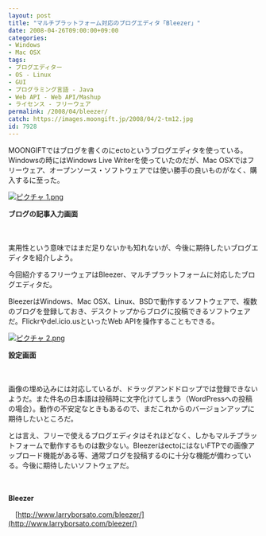```yaml
---
layout: post
title: "マルチプラットフォーム対応のブログエディタ「Bleezer」"
date: 2008-04-26T09:00:00+09:00
categories:
- Windows
- Mac OSX
tags: 
- ブログエディター
- OS - Linux
- GUI
- プログラミング言語 - Java
- Web API - Web API/Mashup
- ライセンス - フリーウェア
permalink: /2008/04/bleezer/
catch: https://images.moongift.jp/2008/04/2-tm12.jpg
id: 7928
---
```

MOONGIFTではブログを書くのにectoというブログエディタを使っている。Windowsの時にはWindows Live Writerを使っていたのだが、Mac OSXではフリーウェア、オープンソース・ソフトウェアでは使い勝手の良いものがなく、購入するに至った。

  

[![ピクチャ 1.png](https://images.moongift.jp/2008/04/1-tm9.jpg)](https://images.moongift.jp/2008/04/129.jpg)

  

**ブログの記事入力画面**

  

　

  

実用性という意味ではまだ足りないかも知れないが、今後に期待したいブログエディタを紹介しよう。

  

今回紹介するフリーウェアはBleezer、マルチプラットフォームに対応したブログエディタだ。

  
  
<!--more-->  

BleezerはWindows、Mac OSX、Linux、BSDで動作するソフトウェアで、複数のブログを登録しておき、デスクトップからブログに投稿できるソフトウェアだ。Flickrやdel.icio.usといったWeb APIを操作することもできる。

  

[![ピクチャ 2.png](https://images.moongift.jp/2008/04/2-tm12.jpg)](https://images.moongift.jp/2008/04/220.jpg)  
  
**設定画面**

  

　

  

画像の埋め込みには対応しているが、ドラッグアンドドロップでは登録できないようだ。また件名の日本語は投稿時に文字化けてしまう（WordPressへの投稿の場合）。動作の不安定なときもあるので、まだこれからのバージョンアップに期待したいところだ。

  

とは言え、フリーで使えるブログエディタはそれほどなく、しかもマルチプラットフォームで動作するものは数少ない。BleezerはectoにはないFTPでの画像アップロード機能がある等、通常ブログを投稿するのに十分な機能が備わっている。今後に期待したいソフトウェアだ。

  

　

  

**Bleezer**  
  
　[http://www.larryborsato.com/bleezer/](http://www.larryborsato.com/bleezer/)

  
